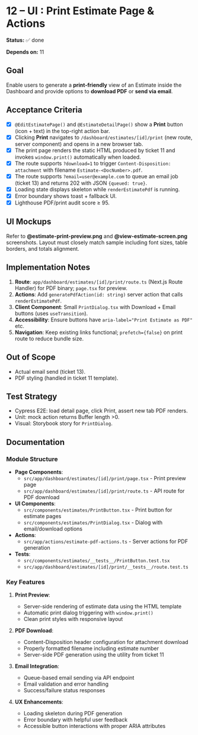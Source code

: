 # 12 – UI : Print Estimate Page & Actions

**Status:** ✅ done

**Depends on:** 11

## Goal

Enable users to generate a **print-friendly** view of an Estimate inside the Dashboard and provide options to **download PDF** or **send via email**.

## Acceptance Criteria

- [x] `@EditEstimatePage()` and `@EstimateDetailPage()` show a **Print** button (icon + text) in the top-right action bar.
- [x] Clicking **Print** navigates to `/dashboard/estimates/[id]/print` (new route, server component) and opens in a new browser tab.
- [x] The print page renders the static HTML produced by ticket 11 and invokes `window.print()` automatically when loaded.
- [x] The route supports `?download=1` to trigger `Content-Disposition: attachment` with filename `Estimate-<DocNumber>.pdf`.
- [x] The route supports `?email=user@example.com` to queue an email job (ticket 13) and returns 202 with JSON `{queued: true}`.
- [x] Loading state displays skeleton while `renderEstimatePdf` is running.
- [x] Error boundary shows toast + fallback UI.
- [x] Lighthouse PDF/print audit score ≥ 95.

## UI Mockups

Refer to **@estimate-print-preview.png** and **@view-estimate-screen.png** screenshots. Layout must closely match sample
including font sizes, table borders, and totals alignment.

## Implementation Notes

1. **Route**: `app/dashboard/estimates/[id]/print/route.ts` (Next.js Route Handler) for PDF binary; `page.tsx` for preview.
2. **Actions**: Add `generatePdfAction(id: string)` server action that calls `renderEstimatePdf`.
3. **Client Component**: Small `PrintDialog.tsx` with Download + Email buttons (uses `useTransition`).
4. **Accessibility**: Ensure buttons have `aria-label="Print Estimate as PDF"` etc.
5. **Navigation**: Keep existing links functional; `prefetch={false}` on print route to reduce bundle size.

## Out of Scope

- Actual email send (ticket 13).
- PDF styling (handled in ticket 11 template).

## Test Strategy

- Cypress E2E: load detail page, click Print, assert new tab PDF renders.
- Unit: mock action returns Buffer length >0.
- Visual: Storybook story for `PrintDialog`.

## Documentation

### Module Structure

- **Page Components**:
  - `src/app/dashboard/estimates/[id]/print/page.tsx` - Print preview page
  - `src/app/dashboard/estimates/[id]/print/route.ts` - API route for PDF download
- **UI Components**:
  - `src/components/estimates/PrintButton.tsx` - Print button for estimate pages
  - `src/components/estimates/PrintDialog.tsx` - Dialog with email/download options
- **Actions**:
  - `src/app/actions/estimate-pdf-actions.ts` - Server actions for PDF generation
- **Tests**:
  - `src/components/estimates/__tests__/PrintButton.test.tsx`
  - `src/app/dashboard/estimates/[id]/print/__tests__/route.test.ts`

### Key Features

1. **Print Preview**:
   - Server-side rendering of estimate data using the HTML template
   - Automatic print dialog triggering with `window.print()`
   - Clean print styles with responsive layout

2. **PDF Download**:
   - Content-Disposition header configuration for attachment download
   - Properly formatted filename including estimate number
   - Server-side PDF generation using the utility from ticket 11

3. **Email Integration**:
   - Queue-based email sending via API endpoint
   - Email validation and error handling
   - Success/failure status responses

4. **UX Enhancements**:
   - Loading skeleton during PDF generation
   - Error boundary with helpful user feedback
   - Accessible button interactions with proper ARIA attributes
